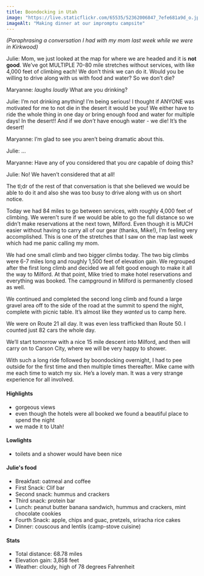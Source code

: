 ```yaml
---
title: Boondocking in Utah
image: "https://live.staticflickr.com/65535/52362006847_7efe681a9d_o.jpg"
imageAlt: "Making dinner at our impromptu campsite"
---
```


_(Paraphrasing a conversation I had with my mom last week while we were in Kirkwood)_

Julie: Mom, we just looked at the map for where we are headed and it is __not good__. We’ve got MULTIPLE 70-80 mile stretches without services, with like 4,000 feet of climbing each! We don’t think we can do it. Would you be willing to drive along with us with food and water? So we don’t die?

Maryanne: *laughs loudly* What are you drinking?

Julie: I’m not drinking anything! I’m being serious! I thought if ANYONE was motivated for me to not die in the desert it would be you! We either have to ride the whole thing in one day or bring enough food and water for multiple days! In the desert!! And if we _don’t_ have enough water - we die! It’s the desert!

Maryanne: I’m glad to see you aren’t being dramatic about this. 

Julie: …

Maryanne: Have any of you considered that you _are_ capable of doing this?

Julie: No! We haven’t considered that at all!

The tl;dr of the rest of that conversation is that she believed we would be able to do it and also she was too busy to drive along with us on short notice. 

Today we had 84 miles to go between services, with roughly 4,000 feet of climbing. We weren't sure if we would be able to go the full distance so we didn’t make reservations at the next town, Milford. Even though it is MUCH easier without having to carry all of our gear (thanks, Mike!), I’m feeling very accomplished. This is one of the stretches that I saw on the map last week which had me panic calling my mom. 

We had one small climb and two bigger climbs today. The two big climbs were 6-7 miles long and roughly 1,500 feet of elevation gain. We regrouped after the first long climb and decided we all felt good enough to make it all the way to Milford. At that point, Mike tried to make hotel reservations and everything was booked. The campground in Milford is permanently closed as well. 

We continued and completed the second long climb and found a large gravel area off to the side of the road at the summit to spend the night, complete with picnic table. It’s almost like they _wanted_ us to camp here. 

We were on Route 21 all day. It was even less trafficked than Route 50. I counted just 82 cars the whole day. 

We’ll start tomorrow with a nice 15 mile descent into Milford, and then will carry on to Carson City, where we will be very happy to shower. 

With such a long ride followed by boondocking overnight, I had to pee outside for the first time and then multiple times thereafter. Mike came with me each time to watch my six. He’s a lovely man. It was a very strange experience for all involved. 


#### Highlights
- gorgeous views
- even though the hotels were all booked we found a beautiful place to spend the night
- we made it to Utah!

#### Lowlights
- toilets and a shower would have been nice


#### Julie's food
- Breakfast: oatmeal and coffee
- First Snack: Clif bar
- Second snack: hummus and crackers
- Third snack: protein bar
- Lunch: peanut butter banana sandwich, hummus and crackers, mint chocolate cookies
- Fourth Snack: apple, chips and guac, pretzels, sriracha rice cakes
- Dinner: couscous and lentils (camp-stove cuisine)

#### Stats
- Total distance: 68.78 miles
- Elevation gain: 3,858 feet
- Weather: cloudy, high of 78 degrees Fahrenheit
